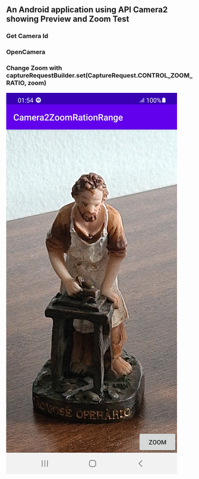 ## An Android application using API Camera2 showing Preview and Zoom Test

### Get Camera Id
### OpenCamera
### Change Zoom with captureRequestBuilder.set(CaptureRequest.CONTROL_ZOOM_RATIO, zoom)

![](Screenshot_20201110-015406_Camera2ZoomRationRange.jpg)